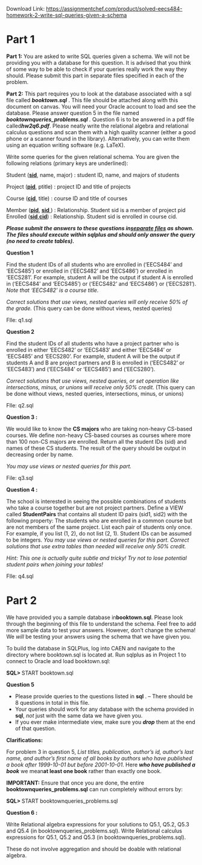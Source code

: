 Download Link: https://assignmentchef.com/product/solved-eecs484-homework-2-write-sql-queries-given-a-schema
<br>
<h1>Part 1</h1>

<strong>Part 1:</strong> You are asked to write SQL queries given a schema. We will not be providing you with a database for this question. It is advised that you think of some way to be able to check if your queries really work the way they should. Please submit this part in separate files specified in each of the problem.

<strong>Part 2:</strong> This part requires you to look at the database associated with a sql file called <strong><em>booktown.sql</em></strong>​ ​. This file should be attached along with this document on canvas. You will need your Oracle account to load and see the database. Please answer question 5 in the file named <strong><em>booktownqueries_problems.sql</em></strong>​ ​<em>.</em> Question 6 is to be answered in a pdf file called ​<strong><em>hw2q6.pdf</em></strong>​. Please neatly write the relational algebra and relational calculus questions and scan them with a high quality scanner (either a good phone or a scanner found in the library). Alternatively, you can write them using an equation writing software (e.g. LaTeX).

Write some queries for the given relational schema. You are given the following relations (primary keys are underlined):

Student (<u>​</u><strong><u>sid</u></strong><u>​</u>, name, major) : student ID, name, and majors of students

Project (<u>​</u><strong><u>pid</u></strong><u>​</u>, ptitle) : project ID and title of projects

Course (<u>​</u><strong><u>cid</u></strong><u>​</u>, title) : course ID and title of courses

Member (<u>​</u><strong><u>pid</u></strong>, <u>​ </u><strong><u>sid</u></strong><u>​         </u>)<u>​</u> : Relationship. Student sid is a member of project pid Enrolled (<u>​</u><strong><u>sid</u></strong><u>​</u>, <u>​</u><strong><u>cid</u></strong><u>​</u>) : Relationship. Student sid is enrolled in course cid.

<strong><em>Please submit the answers to these questions in </em></strong><u>​</u><strong><em><u>separate</u></em></strong><strong><em> <u>files</u></em></strong><strong><em> as shown. The files </em></strong><strong><em>should execute within sqlplus</em></strong><strong><em> and should only answer the query (no need to create tables). </em></strong>

<strong>Question 1 </strong>

Find the student IDs of all students who are enrolled in (‘EECS484’ and ‘EECS485’) or enrolled in (‘EECS482’ and ‘EECS486’) or enrolled in ‘EECS281’. For example, student A will be the output if student A is enrolled in (‘EECS484’ and ‘EECS485’) or (‘EECS482’ and ‘EECS486’) or (‘EECS281’). ​<em>Note that ‘EECS482’ is a course title. </em>

<em>Correct solutions that use views, nested queries will only receive 50% of the grade. </em>​(This query can be done without views, nested queries)

FIle: q1.sql

<strong>Question 2</strong>

Find the student IDs of all students who have a project partner who is enrolled in either ‘EECS482’ or ‘EECS483’ and either ‘EECS484’ or ‘EECS485’ and ‘EECS280’. For example, student A will be the output if students A and B are project partners and B is enrolled in (‘EECS482’ or ‘EECS483’) and (‘EECS484’ or ‘EECS485’) and (‘EECS280’).

<em>Correct solutions that use views, nested queries, or set operation like intersections, minus, or unions will receive only 50% credit.</em> (This query can be done without views, nested queries, intersections, minus, or unions)

FIle: q2.sql

<strong>Question 3 :</strong>

We would like to know the <strong>CS</strong>​<strong> majors</strong> who are taking non-heavy CS-based courses. We define non-heavy CS-based courses as courses where more than 100 non-CS majors are enrolled. Return all the student IDs (sid) and names of these CS students. The result of the query should be output in decreasing order by name.

<em>You may use views or nested queries for this part. </em>

File: q3.sql

<strong>Question 4 :                </strong>

The school is interested in seeing the possible combinations of students who take a course together but are not project partners. Define a VIEW called <strong>StudentPairs</strong>​ that contains all student ID pairs (sid1, sid2) with the following property: The students who are enrolled in a common course but are not members of the same project. List each pair of students only once. For example, if you list (1, 2), do not list (2, 1). Student IDs can be assumed to be integers. <em>You may use views or nested queries for this part. Correct solutions that use extra tables than needed will receive only 50% credit.  </em>

<em>Hint: This one is actually quite subtle and tricky! Try not to lose potential student pairs when joining your tables! </em>

FIle: q4.sql     <strong> </strong>

<h1>Part 2</h1>

We have provided you a sample database in ​<strong>booktown.sql</strong>.​ Please look through the beginning of this file to understand the schema. Feel free to add more sample data to test your answers. However, don’t change the schema! We <em>will</em>​ ​be testing your answers using the schema that we have given you.

To build the database in SQLPlus, log into CAEN and navigate to the directory where booktown.sql is located at. Run sqlplus as in Project 1 to connect to Oracle and load booktown.sql:

<strong>SQL&gt; </strong>​START booktown.sql

<strong>Question 5 </strong>

<ul>

 <li>Please provide queries to the questions listed in <strong>sql</strong>​ .​  – There should be 8 questions in total in this file.</li>

 <li>Your queries should work for any database with the schema provided in ​<strong>sql</strong>​, ​<em>not</em> just with the same data we have given you.</li>

 <li>​If you ever make intermediate view, make sure you ​<strong><em>drop</em></strong>​ them at the end of that question.</li>

</ul>

<strong>Clarifications:  </strong>

For problem 3 in question 5, ​<em>List titles, publication, author’s id, author’s last name, and author’s first name of all books by authors who have published a book after 1999-10-01 but before 2001-10-01</em>​. Here <strong><em>who have published a book</em></strong>​ ​we mean ​<strong>at least one book</strong>​ rather than exactly one book.

<strong>IMPORTANT:</strong> Ensure that once you are done, the entire ​<strong>booktownqueries_problems.sql</strong> can run completely without errors by:

<strong>SQL&gt; </strong>​START booktownqueries_problems.sql

<strong>Question 6 : </strong>

Write Relational algebra expressions for your solutions to Q5.1, Q5.2, Q5.3 and Q5.4 (in booktownqueries_problems.sql). Write Relational calculus expressions for Q5.1, Q5.2 and Q5.3 (in booktownqueries_problems.sql).

These do not involve aggregation and should be doable with relational algebra.



